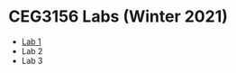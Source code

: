# CEG3156 Labs (Winter 2021)
 

- [Lab 1](https://github.com/GColetti/CEG3156_Labs/tree/main/L1)
- Lab 2
- Lab 3
